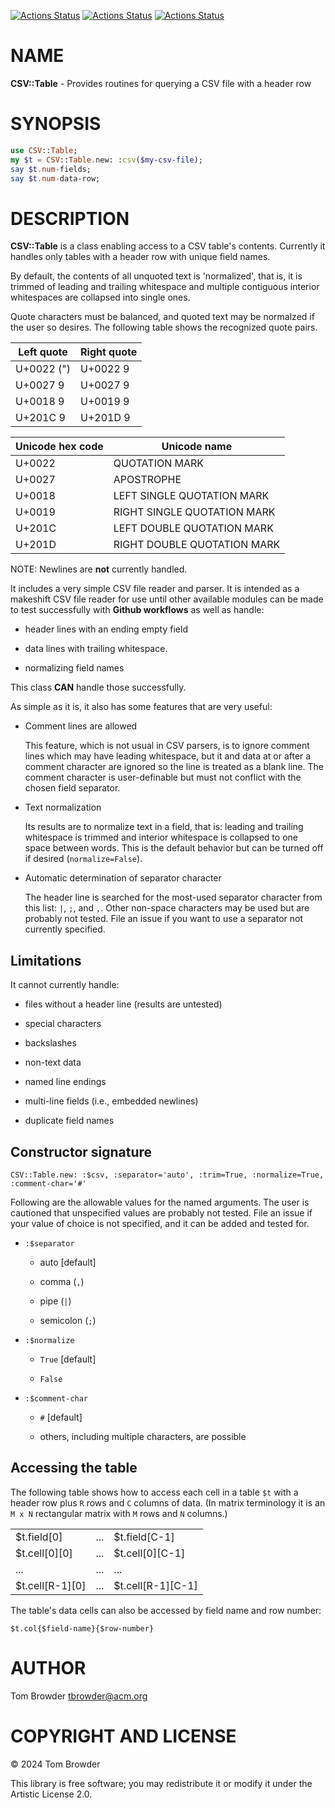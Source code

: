 [![Actions Status](https://github.com/tbrowder/CSV-Table/actions/workflows/linux.yml/badge.svg)](https://github.com/tbrowder/CSV-Table/actions) [![Actions Status](https://github.com/tbrowder/CSV-Table/actions/workflows/macos.yml/badge.svg)](https://github.com/tbrowder/CSV-Table/actions) [![Actions Status](https://github.com/tbrowder/CSV-Table/actions/workflows/windows.yml/badge.svg)](https://github.com/tbrowder/CSV-Table/actions)

NAME
====

**CSV::Table** - Provides routines for querying a CSV file with a header row

SYNOPSIS
========

```raku
use CSV::Table;
my $t = CSV::Table.new: :csv($my-csv-file);
say $t.num-fields;
say $t.num-data-row;
```

DESCRIPTION
===========

**CSV::Table** is a class enabling access to a CSV table's contents. Currently it handles only tables with a header row with unique field names. 

By default, the contents of all unquoted text is 'normalized', that is, it is trimmed of leading and trailing whitespace and multiple contiguous interior whitespaces are collapsed into single ones.

Quote characters must be balanced, and quoted text may be normalzed if the user so desires. The following table shows the recognized quote pairs.

<table class="pod-table">
<thead><tr>
<th>Left quote</th> <th>Right quote</th>
</tr></thead>
<tbody>
<tr> <td>U+0022 (&#x0022;)</td> <td>U+0022 9</td> </tr> <tr> <td>U+0027 9</td> <td>U+0027 9</td> </tr> <tr> <td>U+0018 9</td> <td>U+0019 9</td> </tr> <tr> <td>U+201C 9</td> <td>U+201D 9</td> </tr>
</tbody>
</table>

<table class="pod-table">
<thead><tr>
<th>Unicode hex code</th> <th>Unicode name</th>
</tr></thead>
<tbody>
<tr> <td>U+0022</td> <td>QUOTATION MARK</td> </tr> <tr> <td>U+0027</td> <td>APOSTROPHE</td> </tr> <tr> <td>U+0018</td> <td>LEFT SINGLE QUOTATION MARK</td> </tr> <tr> <td>U+0019</td> <td>RIGHT SINGLE QUOTATION MARK</td> </tr> <tr> <td>U+201C</td> <td>LEFT DOUBLE QUOTATION MARK</td> </tr> <tr> <td>U+201D</td> <td>RIGHT DOUBLE QUOTATION MARK</td> </tr>
</tbody>
</table>

NOTE: Newlines are **not** currently handled. 

It includes a very simple CSV file reader and parser. It is intended as a makeshift CSV file reader for use until other available modules can be made to test successfully with **Github workflows** as well as handle:

  * header lines with an ending empty field

  * data lines with trailing whitespace.

  * normalizing field names

This class **CAN** handle those successfully.

As simple as it is, it also has some features that are very useful:

  * Comment lines are allowed

    This feature, which is not usual in CSV parsers, is to ignore comment lines which may have leading whitespace, but it and data at or after a comment character are ignored so the line is treated as a blank line. The comment character is user-definable but must not conflict with the chosen field separator.

  * Text normalization

    Its results are to normalize text in a field, that is: leading and trailing whitespace is trimmed and interior whitespace is collapsed to one space between words. This is the default behavior but can be turned off if desired (`normalize=False`).

  * Automatic determination of separator character

    The header line is searched for the most-used separator character from this list: `|`, `;`, and `,`. Other non-space characters may be used but are probably not tested. File an issue if you want to use a separator not currently specified.

Limitations
-----------

It cannot currently handle:

  * files without a header line (results are untested)

  * special characters

  * backslashes

  * non-text data

  * named line endings

  * multi-line fields (i.e., embedded newlines)

  * duplicate field names

Constructor signature
---------------------

    CSV::Table.new: :$csv, :separator='auto', :trim=True, :normalize=True, :comment-char='#'

Following are the allowable values for the named arguments. The user is cautioned that unspecified values are probably not tested. File an issue if your value of choice is not specified, and it can be added and tested for.

  * `:$separator`

    * auto [default]

    * comma (`,`)

    * pipe (`|`)

    * semicolon (`;`)

  * `:$normalize`

    * `True` [default]

    * `False`

  * `:$comment-char`

    * `#` [default]

    * others, including multiple characters, are possible

Accessing the table
-------------------

The following table shows how to access each cell in a table `$t` with a header row plus `R` rows and `C` columns of data. (In matrix terminology it is an `M x N` rectangular matrix with `M` rows and `N` columns.)

<table class="pod-table">
<tbody>
<tr> <td>$t.field[0]</td> <td>...</td> <td>$t.field[C-1]</td> </tr> <tr> <td>$t.cell[0][0]</td> <td>...</td> <td>$t.cell[0][C-1]</td> </tr> <tr> <td>...</td> <td>...</td> <td>...</td> </tr> <tr> <td>$t.cell[R-1][0]</td> <td>...</td> <td>$t.cell[R-1][C-1]</td> </tr>
</tbody>
</table>

The table's data cells can also be accessed by field name and row number:

    $t.col{$field-name}{$row-number}

AUTHOR
======

Tom Browder <tbrowder@acm.org>

COPYRIGHT AND LICENSE
=====================

© 2024 Tom Browder

This library is free software; you may redistribute it or modify it under the Artistic License 2.0.

